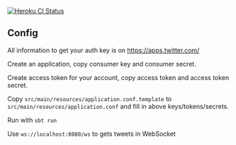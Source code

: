 [![Heroku CI Status](https://buzz-radiant-heroku-ci-badge.herokuapp.com/last.svg)](https://dashboard.heroku.com/pipelines/buzz-pipe/tests)

## Config ##

All information to get your auth key is on https://apps.twitter.com/

Create an application, copy consumer key and consumer secret.

Create access token for your account, copy access token and access token secret.

Copy `src/main/resources/application.conf.template` to `src/main/resources/application.conf` and fill in above keys/tokens/secrets.

Run with `sbt run`

Use `ws://localhost:8080/ws` to gets tweets in WebSocket